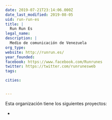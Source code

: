 ```yaml
---
date: 2019-07-21T23:14:06.000Z
date_last_modified: 2019-08-05
uid: run-run-es
title: |
  Run Run Es
legal_name: 
description: |
  Medio de comunicación de Venezuela
org_type: 
website: http://runrun.es/
year_founded: 
facebook: https://www.facebook.com/Runrunes
twitter: https://twitter.com/runrunesweb
tags:

cities: 


---
```


Esta organización tiene los siguientes proyectos:

- [](/proyectos/monitor-victimas)

